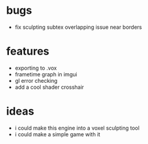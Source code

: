 # bugs
- fix sculpting subtex overlapping issue near borders

# features
- exporting to .vox
- frametime graph in imgui
- gl error checking
- add a cool shader crosshair

# ideas
- i could make this engine into a voxel sculpting tool
- i could make a simple game with it